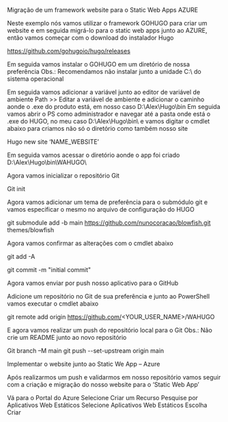 Migração de um framework website para o Static Web Apps AZURE 

Neste exemplo nós vamos utilizar o framework GOHUGO para criar um website e em seguida migrá-lo para o static web apps junto ao AZURE, então vamos começar com o download do instalador Hugo 

 https://github.com/gohugoio/hugo/releases 

Em seguida vamos instalar o GOHUGO em um diretório de nossa preferência 
Obs.: Recomendamos não instalar junto a unidade C:\ do sistema operacional 

Em seguida vamos adicionar a variável junto ao editor de variável de ambiente Path >> Editar a variável de ambiente e adicionar o caminho aonde o .exe do produto está, em nosso caso D:\Alex\Hugo\bin 
Em seguida vamos abrir o PS como administrador e navegar até a pasta onde está o .exe do HUGO, no meu caso D:\Alex\Hugo\bin\ e vamos digitar o cmdlet abaixo para criamos não só o diretório como também nosso site 

Hugo new site ‘NAME_WEBSITE’ 

Em seguida vamos acessar o diretório aonde o app foi criado D:\Alex\Hugo\bin\WAHUGO\  

Agora vamos inicializar o repositório Git 

Git init 

Agora vamos adicionar um tema de preferência para o submódulo git e vamos especificar o mesmo no arquivo de configuração do HUGO 

git submodule add -b main https://github.com/nunocoracao/blowfish.git themes/blowfish 


Agora vamos confirmar as alterações com o cmdlet abaixo 

git add -A 

git commit -m "initial commit" 

Agora vamos enviar por push nosso aplicativo para o GitHub 

Adicione um repositório no Git de sua preferência e junto ao PowerShell vamos executar o cmdlet abaixo 

git remote add origin https://github.com/<YOUR_USER_NAME>/WAHUGO 

E agora vamos realizar um push do repositório local para o Git 
Obs.: Não crie um README junto ao novo repositório 

Git branch –M main 
git push --set-upstream origin main 

Implementar o website junto ao Static We App – Azure 

Após realizarmos um push e validarmos em nosso repositório vamos seguir com a criação e migração do nosso website para o ‘Static Web App’

Vá para o Portal do Azure
Selecione Criar um Recurso
Pesquise por Aplicativos Web Estáticos
Selecione Aplicativos Web Estáticos
Escolha Criar
 

 

 

 

 
